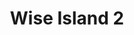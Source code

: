 ---
title: 'Wise Island 2'
description: ''
credit: 'Place Holder'
style: ''
project: 'Wise Island'
type: 'photo'
pathToImage: '/gallery/wise-island-2.jpg'
...